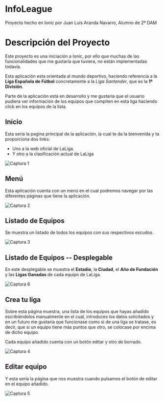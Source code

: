 # InfoLeague

Proyecto hecho en Ionic por Juan Luis Aranda Navarro, Alumno de 2º DAM

# Descripción del Proyecto

Este proyecto es una iniciación a Ionic, por ello que muchas de las funcionalidades que me gustaría que tuviera, no están implementadas todavía.

Esta aplicación esta orientada al mundo deportivo, haciendo referencia a la **Liga Española de Fútbol** concretamente a la *Liga Santander*, que es la **1ª División**.

Parte de la aplicación está en desarrollo y me gustaría que el usuario pudiera ver información de los equipos que compiten en esta liga haciendo click en los equipos de la lista.

## Inicio

Esta sería la pagina principal de la aplicación, la cual te da la bienvenida y ta proporciona dos links:
- Uno a la web oficial de LaLiga.
- Y otro a la clasificación actual de LaLiga

![Captura 1](Screenshot_ionic1.png)

## Menú

Esta aplicación cuenta con un menú en el cual podremos navegar por las diferentes páginas que tiene la aplicación.

![Captura 2](menu.png)

## Listado de Equipos

Se muestra un listado de todos los equipos con sus respectivos escudos.

![Captura 3](Screenshot_ionic3.png)

## Listado de Equipos -- Desplegable

En este desplegable se muestra el **Estadio**, la **Ciudad**, el **Año de Fundación** y las **Ligas Ganadas** de cada equipo de LaLiga.

![Captura 6](Screenshot_ionic6.png)

## Crea tu liga

Sobre esta página muestra, una lista de los equipos que hayas añadido escribiéndolos manualmente en el cual, introduces los datos solicitados y en un futuro me gustaría que funcionase como si de una liga se tratase, es decir, que si un equipo tiene más puntos que otro, se colocase por encima de dicho equipo.

Cada equipo añadido cuenta con un botón editar y otro de borrado.

![Captura 4](Screenshot_ionic4.png)

## Editar equipo

Y esta sería la página que nos muestra cuando pulsamos el botón de editar en el equipo añadido.

![Captura 5](Screenshot_ionic5.png)
